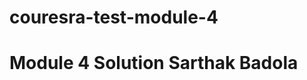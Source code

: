 # couresra-test-module-4

<!DOCTYPE html>
<html>
<head>
  <meta charset="utf-8">
  <title>Module 4 Solution Starter</title>
  <script>
    var names = [];
  </script>
  <script src="SpeakGoodBye.js"></script>
  <script src="SpeakHello.js"></script>
  <script src="script.js"></script>
</head>
<body>
  <h1>Module 4 Solution Sarthak Badola</h1>
</body>
</html>
